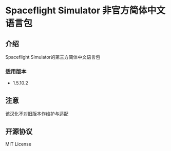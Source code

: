 # Spaceflight Simulator 非官方简体中文语言包

## 介绍
Spaceflight Simulator的第三方简体中文语言包

### 适用版本
- 1.5.10.2

## 注意
该汉化不对旧版本作维护与适配

## 开源协议
MIT License